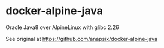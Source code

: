 # docker-alpine-java
Oracle Java8 over AlpineLinux with glibc 2.26

See original at https://github.com/anapsix/docker-alpine-java
